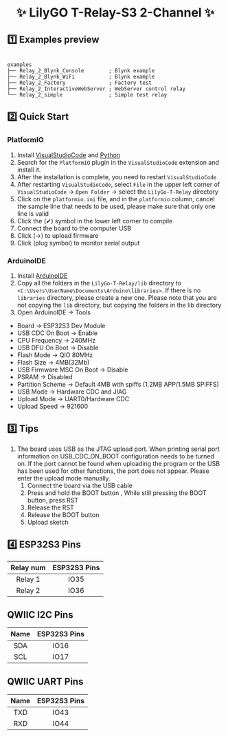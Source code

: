 <h1 align = "center">✨ LilyGO T-Relay-S3  2-Channel ✨</h1>

## 1️⃣ Examples preview

````

examples 
├── Relay_2_Blynk_Console        ; Blynk example
├── Relay_2_Blynk_WiFi           ; Blynk example
├── Relay_2_Factory              ; Factory test
├── Relay_2_InteractiveWebServer ; WebServer control relay
└── Relay_2_simple               ; Simple test relay

````

## 2️⃣ Quick Start

### PlatformIO

1. Install [VisualStudioCode](https://code.visualstudio.com/) and [Python](https://www.python.org/)
2. Search for the `PlatformIO` plugin in the `VisualStudioCode` extension and install it.
3. After the installation is complete, you need to restart `VisualStudioCode`
4. After restarting `VisualStudioCode`, select `File` in the upper left corner of `VisualStudioCode` -> `Open Folder` -> select the `LilyGo-T-Relay` directory
5. Click on the `platformio.ini` file, and in the `platformio` column, cancel the sample line that needs to be used, please make sure that only one line is valid
6. Click the (✔) symbol in the lower left corner to compile
7. Connect the board to the computer USB
8. Click (→) to upload firmware
9. Click (plug symbol) to monitor serial output


### ArduinoIDE

1. Install [ArduinoIDE](https://www.arduino.cc/en/software)
2. Copy all the folders in the `LilyGo-T-Relay/lib` directory to `<C:\Users\UserName\Documents\Arduino\libraries>`. If there is no `libraries` directory, please create a new one. Please note that you are not copying the `lib` directory, but copying the folders in the lib directory
3. Open ArduinoIDE -> Tools
- Board -> ESP32S3 Dev Module
- USB CDC On Boot -> Enable
- CPU Frequency -> 240MHz
- USB DFU On Boot -> Disable
- Flash Mode -> QIO 80MHz
- Flash Size -> 4MB(32Mb)
- USB Firmware MSC On Boot -> Disable
- PSRAM -> Disabled
- Partition Scheme -> Default 4MB with spiffs (1.2MB APP/1.5MB SPIFFS)
- USB Mode -> Hardware CDC and JIAG
- Upload Mode -> UART0/Hardware CDC
- Upload Speed -> 921600

## 3️⃣ Tips

1. The board uses USB as the JTAG upload port. When printing serial port information on USB_CDC_ON_BOOT configuration needs to be turned on. 
If the port cannot be found when uploading the program or the USB has been used for other functions, the port does not appear. 
Please enter the upload mode manually.
   1. Connect the board via the USB cable
   2. Press and hold the BOOT button , While still pressing the BOOT button, press RST
   3. Release the RST
   4. Release the BOOT button
   5. Upload sketch

## 4️⃣ ESP32S3 Pins

| Relay num | ESP32S3 Pins |
| :-------: | :----------: |
|  Relay 1  |     IO35     |
|  Relay 2  |     IO36     |

## QWIIC I2C Pins

| Name  | ESP32S3 Pins |
| :---: | :----------: |
|  SDA  |     IO16     |
|  SCL  |     IO17     |

## QWIIC UART Pins

| Name  | ESP32S3 Pins |
| :---: | :----------: |
|  TXD  |     IO43     |
|  RXD  |     IO44     |
